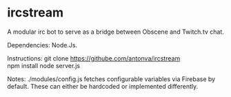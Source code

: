 ircstream
=========

A modular irc bot to serve as a bridge between Obscene and Twitch.tv chat.

Dependencies:
  Node.Js.
  
Instructions:
  git clone https://githube.com/antonva/ircstream  
  npm install
  node server.js
  
Notes:
  ./modules/config.js fetches configurable variables via Firebase by default. 
  These can either be hardcoded or implemented differently.



  
  

